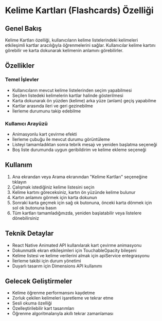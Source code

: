 # Kelime Kartları (Flashcards) Özelliği

## Genel Bakış
Kelime Kartları özelliği, kullanıcıların kelime listelerindeki kelimeleri etkileşimli kartlar aracılığıyla öğrenmelerini sağlar. Kullanıcılar kelime kartını görebilir ve karta dokunarak kelimenin anlamını görebilirler.

## Özellikler

### Temel İşlevler
- Kullanıcıların mevcut kelime listelerinden seçim yapabilmesi
- Seçilen listedeki kelimelerin kartlar halinde gösterilmesi
- Karta dokunarak ön yüzden (kelime) arka yüze (anlam) geçiş yapabilme
- Kartlar arasında ileri ve geri gezinebilme
- İlerleme durumunu takip edebilme

### Kullanıcı Arayüzü
- Animasyonlu kart çevirme efekti
- İlerleme çubuğu ile mevcut durumu görüntüleme
- Listeyi tamamladıktan sonra tebrik mesajı ve yeniden başlatma seçeneği
- Boş liste durumunda uygun geribildirim ve kelime ekleme seçeneği

## Kullanım
1. Ana ekrandan veya Arama ekranından "Kelime Kartları" seçeneğine tıklayın
2. Çalışmak istediğiniz kelime listesini seçin
3. Kelime kartını göreceksiniz, kartın ön yüzünde kelime bulunur
4. Kartın anlamını görmek için karta dokunun
5. Sonraki karta geçmek için sağ ok butonuna, önceki karta dönmek için sol ok butonuna basın
6. Tüm kartları tamamladığınızda, yeniden başlatabilir veya listelere dönebilirsiniz

## Teknik Detaylar
- React Native Animated API kullanılarak kart çevirme animasyonu
- Dokunmatik ekran etkileşimleri için TouchableOpacity bileşeni
- Kelime listesi ve kelime verilerini almak için apiService entegrasyonu
- İlerleme takibi için durum yönetimi
- Duyarlı tasarım için Dimensions API kullanımı

## Gelecek Geliştirmeler
- Kelime öğrenme performansını kaydetme
- Zorluk çekilen kelimeleri işaretleme ve tekrar etme
- Sesli okuma özelliği
- Özelleştirilebilir kart tasarımları
- Öğrenme algoritmalarıyla akıllı tekrar zamanlaması
